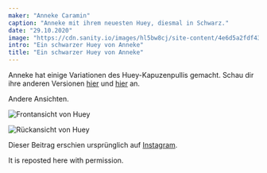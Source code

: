 ```yaml
---
maker: "Anneke Caramin"
caption: "Anneke mit ihrem neuesten Huey, diesmal in Schwarz."
date: "29.10.2020"
image: "https://cdn.sanity.io/images/hl5bw8cj/site-content/4e6d5a2fdf43b6904230f7ef7594bbcd41dd8759-640x640.jpg"
intro: "Ein schwarzer Huey von Anneke"
title: "Ein schwarzer Huey von Anneke"
---
```


Anneke hat einige Variationen des Huey-Kapuzenpullis gemacht. Schau dir ihre anderen Versionen [hier](https://freesewing.org/showcase/anneke-huey/) und [hier](https://freesewing.org/showcase/anneke-huey-grey/) an.

Andere Ansichten.

![Frontansicht von Huey](https://posts.freesewing.org/uploads/anneke_huey_black_anneke2_a377a78430.jpg "Frontansicht von Huey")

![Rückansicht von Huey](https://posts.freesewing.org/uploads/anneke_huey_black_anneke3_02ae401053.jpg "Rückansicht von Huey")

Dieser Beitrag erschien ursprünglich auf [Instagram](https://www.instagram.com/p/Bz3jSeJIiYG/?utm_source=ig_web_copy_link).

It is reposted here with permission.
